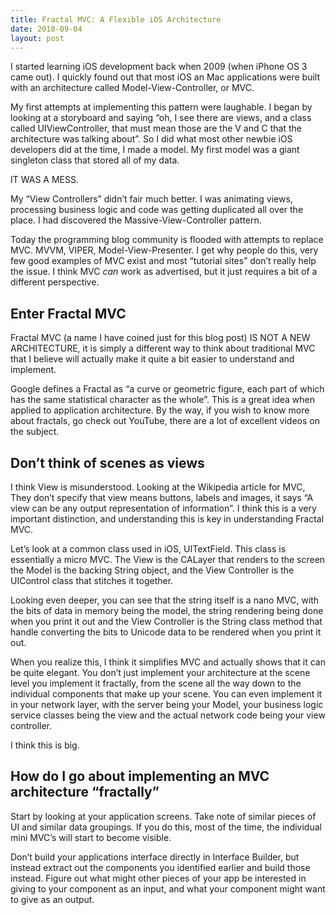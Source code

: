 ```yaml
---
title: Fractal MVC: A Flexible iOS Architecture
date: 2018-09-04
layout: post
---
```


I started learning iOS development back when 2009 (when iPhone OS 3 came out). I quickly found out that most iOS an Mac applications were built with an architecture called Model-View-Controller, or MVC. 

My first attempts at implementing this pattern were laughable. I began by looking at a storyboard and saying “oh, I see there are views, and a class called UIViewController, that must mean those are the V and C that the architecture was talking about”. So I did what most other newbie iOS developers did at the time, I made a model. My first model was a giant singleton class that stored all of my data. 

IT WAS A MESS.

My “View Controllers” didn’t fair much better. I was animating views, processing business logic and code was getting duplicated all over the place. I had discovered the Massive-View-Controller pattern.

Today the programming blog community is flooded with attempts to replace MVC. MVVM, VIPER, Model-View-Presenter. I get why people do this, very few good examples of MVC exist and most “tutorial sites” don’t really help the issue. I think MVC *can* work as advertised, but it just requires a bit of a different perspective.

## Enter Fractal MVC

Fractal MVC (a name I have coined just for this blog post) IS NOT A NEW ARCHITECTURE, it is simply a different way to think about traditional MVC that I believe will actually make it quite a bit easier to understand and implement.

Google defines a Fractal as “a curve or geometric figure, each part of which has the same statistical character as the whole”. This is a great idea when applied to application architecture. By the way, if you wish to know more about fractals, go check out YouTube, there are a lot of excellent videos on the subject.

## Don’t think of scenes as views

I think View is misunderstood. Looking at the Wikipedia article for MVC, They don’t specify that view means buttons, labels and images, it says “A view can be any output representation of information”. I think this is a very important distinction, and understanding this is key in understanding Fractal MVC.

Let’s look at a common class used in iOS, UITextField. This class is essentially a micro MVC. The View is the CALayer that renders to the screen the Model is the backing String object, and the View Controller is the UIControl class that stitches it together. 

Looking even deeper, you can see that the string itself is a nano MVC, with the bits of data in memory being the model, the string rendering being done when you print it out and the View Controller is the String class method that handle converting the bits to Unicode data to be rendered when you print it out.

<Insert graphic showing MVC within MVC>

When you realize this, I think it simplifies MVC and actually shows that it can be quite elegant. You don’t just implement your architecture at the scene level you implement it fractally, from the scene all the way down to the individual components that make up your scene. You can even implement it in your network layer, with the server being your Model, your business logic service classes being the view and the actual network code being your view controller.

I think this is big.

## How do I go about implementing an MVC architecture “fractally”

Start by looking at your application screens. Take note of similar pieces of UI and similar data groupings. If you do this, most of the time, the individual mini MVC’s will start to become visible.

Don’t build your applications interface directly in Interface Builder, but instead extract out the components you identified earlier and build those instead. Figure out what might other pieces of your app be interested in giving to your component as an input, and what your component might want to give as an output.
